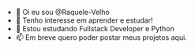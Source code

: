 - 👋 Oi eu sou @Raquele-Velho
- 👀 Tenho interesse em aprender e estudar!
- 🌱 Estou estudando Fullstack Developer e Python
- 📫 Em breve quero poder postar meus projetos aqui.


<!---
Raquele-Velho/Raquele-Velho is a ✨ special ✨ repository because its `README.md` (this file) appears on your GitHub profile.
You can click the Preview link to take a look at your changes.
--->
